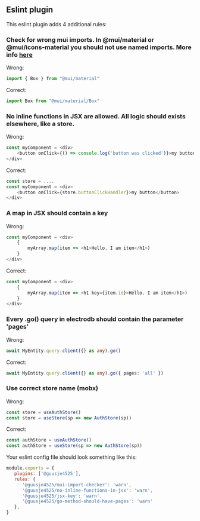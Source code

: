 ## Eslint plugin

This eslint plugin adds 4 additional rules:  
### Check for wrong mui imports. In @mui/material or @mui/icons-material you should not use named imports. More info [here](https://mui.com/material-ui/guides/minimizing-bundle-size/)  

Wrong:
``` ts
import { Box } from "@mui/material"
```
Correct:
``` ts
import Box from "@mui/material/Box"
```

### No inline functions in JSX are allowed. All logic should exists elsewhere, like a store.

Wrong:
``` ts
const myComponent = <div>
    <button onClick={() => console.log('button was clicked')}>my button</button>
</div>
```
Correct:
``` ts
const store = ....
const myComponent = <div>
    <button onClick={store.buttonClickHandler}>my button</button>
</div>
```

### A map in JSX should contain a key
Wrong:
``` ts
const myComponent = <div>
    {
        myArray.map(item => <h1>Hello, I am item</h1>)
    }
</div>
```
Correct:
``` ts
const myComponent = <div>
    {
        myArray.map(item => <h1 key={item.id}>Hello, I am item</h1>)
    }
</div>
```

### Every .go() query in electrodb should contain the parameter 'pages'

Wrong:
``` ts
await MyEntity.query.client({} as any).go()
```
Correct:
``` ts
await MyEntity.query.client({} as any).go({ pages: 'all' })
```

### Use correct store name (mobx)

Wrong:
``` ts
const store = useAuthStore()
const store = useStore(sp => new AuthStore(sp))
```
Correct:
``` ts
const authStore = useAuthStore()
const authStore = useStore(sp => new AuthStore(sp))
```

Your eslint config file should look something like this:
``` js
module.exports = {
   plugins: ['@guusje4525'],
   rules: {
      '@guusje4525/mui-import-checker': 'warn',
      '@guusje4525/no-inline-functions-in-jsx': 'warn',
      '@guusje4525/jsx-key': 'warn',
      '@guusje4525/go-method-should-have-pages': 'warn'
   },
}
```
